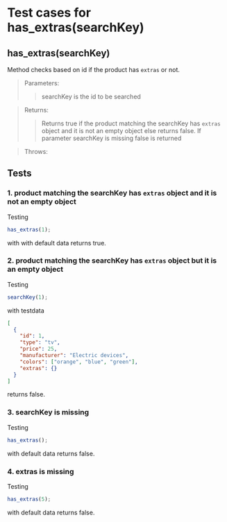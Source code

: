 # Test cases for has_extras(searchKey)

## **has_extras(searchKey)**

Method checks based on id if the product has `extras` or not.

> Parameters:
>
> > searchKey is the id to be searched

> Returns:
>
> > Returns true if the product matching the searchKey has `extras` object and it is not an empty object else returns false. If parameter searchKey is missing false is returned

> Throws:
>
> >

## Tests

### 1. product matching the searchKey has `extras` object and it is not an empty object

Testing

```js
has_extras(1);
```

with with default data returns true.

### 2. product matching the searchKey has `extras` object but it is an empty object

Testing

```js
searchKey(1);
```

with testdata

```json
[
  {
    "id": 1,
    "type": "tv",
    "price": 25,
    "manufacturer": "Electric devices",
    "colors": ["orange", "blue", "green"],
    "extras": {}
  }
]
```

returns false.

### 3. searchKey is missing

Testing

```js
has_extras();
```

with default data returns false.

### 4. extras is missing

Testing

```js
has_extras(5);
```

with default data returns false.

